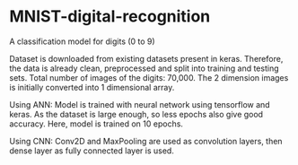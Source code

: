 # MNIST-digital-recognition
A classification model for digits (0 to 9)

Dataset is downloaded from existing datasets present in keras. Therefore, the data is already clean, preprocessed and split into training and testing sets.
Total number of images of the digits: 70,000.
The 2 dimension images is initially converted into 1 dimensional array.

Using ANN:
Model is trained with neural network using tensorflow and keras. 
As the dataset is large enough, so less epochs also give good accuracy. Here, model is trained on 10 epochs.

Using CNN:
Conv2D and MaxPooling are used as convolution layers, then dense layer as fully connected layer is used.
